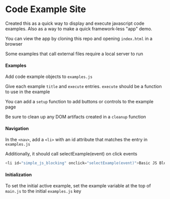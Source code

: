 # Code Example Site

Created this as a quick way to display and execute javascript code examples. Also as a way to make a quick framework-less "app" demo.

You can view the app by cloning this repo and opening `index.html` in a browser

Some examples that call external files require a local server to run

#### Examples

Add code example objects to `examples.js`

Give each example `title` and `execute` entries. `execute` should be a function to use in the example

You can add a `setup` function to add buttons or controls to the example page

Be sure to clean up any DOM artifacts created in a `cleanup` function

#### Navigation

In the `<nav>`, add a `<li>` with an id attribute that matches the entry in `examples.js`

Additionally, it should call selectExample(event) on click events

```javascript
<li id="simple_js_blocking" onclick="selectExample(event)">Basic JS Blocking</li>
```

#### Initialization

To set the initial active example, set the example variable at the top of `main.js` to the initial `examples.js` key
